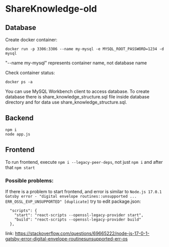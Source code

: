 # ShareKnowledge-old

## Database

Create docker container: 
```
docker run -p 3306:3306 --name my-mysql -e MYSQL_ROOT_PASSWORD=1234 -d mysql
```

"--name my-mysql" represents container name, not database name

Check container status:
```
docker ps -a
```

You can use MySQL Workbench client to access database. To create database there is share_knowledge_structure.sql file inside database directory and for data
use share_knowledge_structure.sql.


## Backend
```
npm i 
node app.js
```

## Frontend


To run frontend, execute ```npm i --legacy-peer-deps```, not just ```npm i``` and after that ```npm start```

### Possible problems:

If there is a problem to start frontend, and error is similar to ```Node.js 17.0.1 Gatsby error - "digital envelope routines::unsupported ... ERR_OSSL_EVP_UNSUPPORTED" [duplicate]```   try to edit package.json:
```
  "scripts": {
    "start": "react-scripts --openssl-legacy-provider start",
    "build": "react-scripts --openssl-legacy-provider build"
  },
  ```
  
  link: https://stackoverflow.com/questions/69665222/node-js-17-0-1-gatsby-error-digital-envelope-routinesunsupported-err-os
